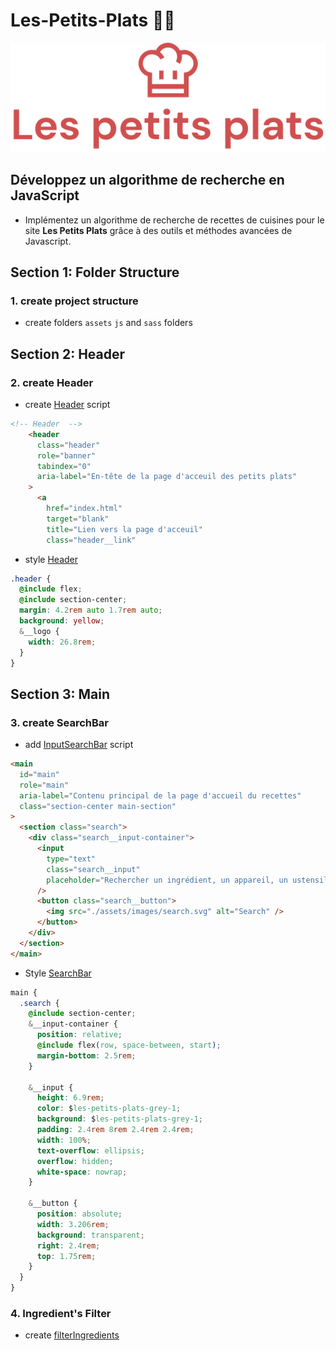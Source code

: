 # Les-Petits-Plats 👨‍🍳

![Logo](/assets/images/logo.svg)

## Développez un algorithme de recherche en JavaScript

- Implémentez un algorithme de recherche de recettes de cuisines pour le site **Les Petits Plats** grâce à des outils et méthodes avancées de Javascript.

## Section 1: Folder Structure

### 1. create project structure

- create folders `assets` `js` and `sass` folders

## Section 2: Header

### 2. create Header

- create [Header](/src/index.html) script

```html
<!-- Header  -->
    <header
      class="header"
      role="banner"
      tabindex="0"
      aria-label="En-tête de la page d'acceuil des petits plats"
    >
      <a
        href="index.html"
        target="blank"
        title="Lien vers la page d'acceuil"
        class="header__link"
```

- style [Header](/src/styles/layouts/header.scss)

```css
.header {
  @include flex;
  @include section-center;
  margin: 4.2rem auto 1.7rem auto;
  background: yellow;
  &__logo {
    width: 26.8rem;
  }
}
```

## Section 3: Main

### 3. create SearchBar

- add [InputSearchBar](./src/index.html) script

```html
<main
  id="main"
  role="main"
  aria-label="Contenu principal de la page d'accueil du recettes"
  class="section-center main-section"
>
  <section class="search">
    <div class="search__input-container">
      <input
        type="text"
        class="search__input"
        placeholder="Rechercher un ingrédient, un appareil, un ustensile, une recette..."
      />
      <button class="search__button">
        <img src="./assets/images/search.svg" alt="Search" />
      </button>
    </div>
  </section>
</main>
```

- Style [SearchBar](/src/styles/layouts/navigation.scss)

```css
main {
  .search {
    @include section-center;
    &__input-container {
      position: relative;
      @include flex(row, space-between, start);
      margin-bottom: 2.5rem;
    }

    &__input {
      height: 6.9rem;
      color: $les-petits-plats-grey-1;
      background: $les-petits-plats-grey-1;
      padding: 2.4rem 8rem 2.4rem 2.4rem;
      width: 100%;
      text-overflow: ellipsis;
      overflow: hidden;
      white-space: nowrap;
    }

    &__button {
      position: absolute;
      width: 3.206rem;
      background: transparent;
      right: 2.4rem;
      top: 1.75rem;
    }
  }
}
```

### 4. Ingredient's Filter

- create [filterIngredients](/src/components/filters.js)

```js

```
